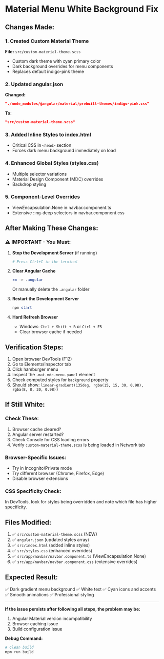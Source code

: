 # Material Menu White Background Fix

## Changes Made:

### 1. Created Custom Material Theme
**File:** `src/custom-material-theme.scss`
- Custom dark theme with cyan primary color
- Dark background overrides for menu components
- Replaces default indigo-pink theme

### 2. Updated angular.json
**Changed:**
```json
"./node_modules/@angular/material/prebuilt-themes/indigo-pink.css"
```
**To:**
```json
"src/custom-material-theme.scss"
```

### 3. Added Inline Styles to index.html
- Critical CSS in `<head>` section
- Forces dark menu background immediately on load

### 4. Enhanced Global Styles (styles.css)
- Multiple selector variations
- Material Design Component (MDC) overrides
- Backdrop styling

### 5. Component-Level Overrides
- ViewEncapsulation.None in navbar.component.ts
- Extensive ::ng-deep selectors in navbar.component.css

## After Making These Changes:

### ⚠️ IMPORTANT - You Must:

1. **Stop the Development Server** (if running)
   ```powershell
   # Press Ctrl+C in the terminal
   ```

2. **Clear Angular Cache**
   ```powershell
   rm -r .angular
   ```
   Or manually delete the `.angular` folder

3. **Restart the Development Server**
   ```powershell
   npm start
   ```

4. **Hard Refresh Browser**
   - Windows: `Ctrl + Shift + R` or `Ctrl + F5`
   - Clear browser cache if needed

## Verification Steps:

1. Open browser DevTools (F12)
2. Go to Elements/Inspector tab
3. Click hamburger menu
4. Inspect the `.mat-mdc-menu-panel` element
5. Check computed styles for `background` property
6. Should show: `linear-gradient(135deg, rgba(15, 15, 30, 0.98), rgba(8, 8, 20, 0.98))`

## If Still White:

### Check These:
1. Browser cache cleared?
2. Angular server restarted?
3. Check Console for CSS loading errors
4. Verify `custom-material-theme.scss` is being loaded in Network tab

### Browser-Specific Issues:
- Try in Incognito/Private mode
- Try different browser (Chrome, Firefox, Edge)
- Disable browser extensions

### CSS Specificity Check:
In DevTools, look for styles being overridden and note which file has higher specificity.

## Files Modified:

1. ✅ `src/custom-material-theme.scss` (NEW)
2. ✅ `angular.json` (updated styles array)
3. ✅ `src/index.html` (added inline styles)
4. ✅ `src/styles.css` (enhanced overrides)
5. ✅ `src/app/navbar/navbar.component.ts` (ViewEncapsulation.None)
6. ✅ `src/app/navbar/navbar.component.css` (extensive overrides)

## Expected Result:

✅ Dark gradient menu background
✅ White text
✅ Cyan icons and accents
✅ Smooth animations
✅ Professional styling

---

**If the issue persists after following all steps, the problem may be:**
1. Angular Material version incompatibility
2. Browser caching issue
3. Build configuration issue

**Debug Command:**
```powershell
# Clean build
npm run build
```
